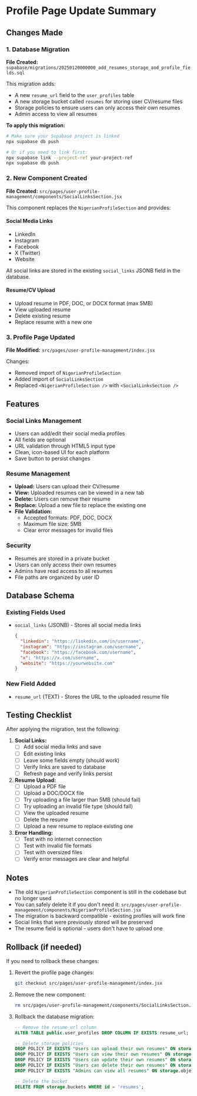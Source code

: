 # Profile Page Update Summary

## Changes Made

### 1. Database Migration
**File Created:** `supabase/migrations/20250120000000_add_resumes_storage_and_profile_fields.sql`

This migration adds:
- A new `resume_url` field to the `user_profiles` table
- A new storage bucket called `resumes` for storing user CV/resume files
- Storage policies to ensure users can only access their own resumes
- Admin access to view all resumes

**To apply this migration:**
```bash
# Make sure your Supabase project is linked
npx supabase db push

# Or if you need to link first:
npx supabase link --project-ref your-project-ref
npx supabase db push
```

### 2. New Component Created
**File Created:** `src/pages/user-profile-management/components/SocialLinksSection.jsx`

This component replaces the `NigerianProfileSection` and provides:

#### Social Media Links
- LinkedIn
- Instagram
- Facebook
- X (Twitter)
- Website

All social links are stored in the existing `social_links` JSONB field in the database.

#### Resume/CV Upload
- Upload resume in PDF, DOC, or DOCX format (max 5MB)
- View uploaded resume
- Delete existing resume
- Replace resume with a new one

### 3. Profile Page Updated
**File Modified:** `src/pages/user-profile-management/index.jsx`

Changes:
- Removed import of `NigerianProfileSection`
- Added import of `SocialLinksSection`
- Replaced `<NigerianProfileSection />` with `<SocialLinksSection />`

## Features

### Social Links Management
- Users can add/edit their social media profiles
- All fields are optional
- URL validation through HTML5 input type
- Clean, icon-based UI for each platform
- Save button to persist changes

### Resume Management
- **Upload:** Users can upload their CV/resume
- **View:** Uploaded resumes can be viewed in a new tab
- **Delete:** Users can remove their resume
- **Replace:** Upload a new file to replace the existing one
- **File Validation:**
  - Accepted formats: PDF, DOC, DOCX
  - Maximum file size: 5MB
  - Clear error messages for invalid files

### Security
- Resumes are stored in a private bucket
- Users can only access their own resumes
- Admins have read access to all resumes
- File paths are organized by user ID

## Database Schema

### Existing Fields Used
- `social_links` (JSONB) - Stores all social media links
  ```json
  {
    "linkedin": "https://linkedin.com/in/username",
    "instagram": "https://instagram.com/username",
    "facebook": "https://facebook.com/username",
    "x": "https://x.com/username",
    "website": "https://yourwebsite.com"
  }
  ```

### New Field Added
- `resume_url` (TEXT) - Stores the URL to the uploaded resume file

## Testing Checklist

After applying the migration, test the following:

1. **Social Links:**
   - [ ] Add social media links and save
   - [ ] Edit existing links
   - [ ] Leave some fields empty (should work)
   - [ ] Verify links are saved to database
   - [ ] Refresh page and verify links persist

2. **Resume Upload:**
   - [ ] Upload a PDF file
   - [ ] Upload a DOC/DOCX file
   - [ ] Try uploading a file larger than 5MB (should fail)
   - [ ] Try uploading an invalid file type (should fail)
   - [ ] View the uploaded resume
   - [ ] Delete the resume
   - [ ] Upload a new resume to replace existing one

3. **Error Handling:**
   - [ ] Test with no internet connection
   - [ ] Test with invalid file formats
   - [ ] Test with oversized files
   - [ ] Verify error messages are clear and helpful

## Notes

- The old `NigerianProfileSection` component is still in the codebase but no longer used
- You can safely delete it if you don't need it: `src/pages/user-profile-management/components/NigerianProfileSection.jsx`
- The migration is backward compatible - existing profiles will work fine
- Social links that were previously stored will be preserved
- The resume field is optional - users don't have to upload one

## Rollback (if needed)

If you need to rollback these changes:

1. Revert the profile page changes:
   ```bash
   git checkout src/pages/user-profile-management/index.jsx
   ```

2. Remove the new component:
   ```bash
   rm src/pages/user-profile-management/components/SocialLinksSection.jsx
   ```

3. Rollback the database migration:
   ```sql
   -- Remove the resume_url column
   ALTER TABLE public.user_profiles DROP COLUMN IF EXISTS resume_url;
   
   -- Delete storage policies
   DROP POLICY IF EXISTS "Users can upload their own resumes" ON storage.objects;
   DROP POLICY IF EXISTS "Users can view their own resumes" ON storage.objects;
   DROP POLICY IF EXISTS "Users can update their own resumes" ON storage.objects;
   DROP POLICY IF EXISTS "Users can delete their own resumes" ON storage.objects;
   DROP POLICY IF EXISTS "Admins can view all resumes" ON storage.objects;
   
   -- Delete the bucket
   DELETE FROM storage.buckets WHERE id = 'resumes';
   ```